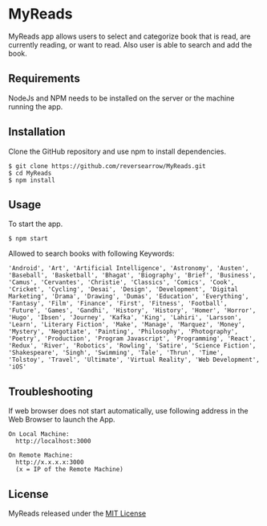 # MyReads

MyReads app allows users to select and categorize book that is read, are currently reading, or want to read. Also user is able to search and add the book.

## Requirements

NodeJs and NPM needs to be installed on the server or the machine running the app.

## Installation

Clone the GitHub repository and use npm to install dependencies.

```
$ git clone https://github.com/reversearrow/MyReads.git
$ cd MyReads
$ npm install
```

## Usage

To start the app.

```
$ npm start
```

Allowed to search books with following Keywords:

```
'Android', 'Art', 'Artificial Intelligence', 'Astronomy', 'Austen', 'Baseball', 'Basketball', 'Bhagat', 'Biography', 'Brief', 'Business', 'Camus', 'Cervantes', 'Christie', 'Classics', 'Comics', 'Cook', 'Cricket', 'Cycling', 'Desai', 'Design', 'Development', 'Digital Marketing', 'Drama', 'Drawing', 'Dumas', 'Education', 'Everything', 'Fantasy', 'Film', 'Finance', 'First', 'Fitness', 'Football', 'Future', 'Games', 'Gandhi', 'History', 'History', 'Homer', 'Horror', 'Hugo', 'Ibsen', 'Journey', 'Kafka', 'King', 'Lahiri', 'Larsson', 'Learn', 'Literary Fiction', 'Make', 'Manage', 'Marquez', 'Money', 'Mystery', 'Negotiate', 'Painting', 'Philosophy', 'Photography', 'Poetry', 'Production', 'Program Javascript', 'Programming', 'React', 'Redux', 'River', 'Robotics', 'Rowling', 'Satire', 'Science Fiction', 'Shakespeare', 'Singh', 'Swimming', 'Tale', 'Thrun', 'Time', 'Tolstoy', 'Travel', 'Ultimate', 'Virtual Reality', 'Web Development', 'iOS'
```

## Troubleshooting

If web browser does not start automatically, use following address in the Web Browser to launch the App.

```
On Local Machine:
  http://localhost:3000

On Remote Machine:
  http://x.x.x.x:3000
  (x = IP of the Remote Machine)
```

## License

MyReads released under the [MIT License](/License)
